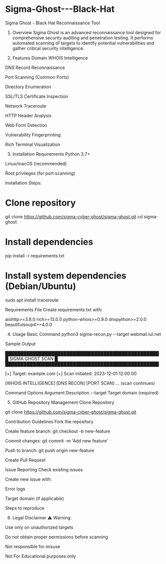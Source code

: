 # Sigma-Ghost---Black-Hat
Sigma Ghost - Black Hat Reconnaissance Tool

1. Overview
Sigma Ghost is an advanced reconnaissance tool designed for comprehensive security auditing and penetration testing. It performs automated scanning of targets to identify potential vulnerabilities and gather critical security intelligence.

2. Features
Domain WHOIS Intelligence

DNS Record Reconnaissance

Port Scanning (Common Ports)

Directory Enumeration

SSL/TLS Certificate Inspection

Network Traceroute

HTTP Header Analysis

Web Form Detection

Vulnerability Fingerprinting

Rich Terminal Visualization

3. Installation
Requirements
Python 3.7+

Linux/macOS (recommended)

Root privileges (for port scanning)

Installation Steps:

# Clone repository
git clone https://github.com/sigma-cyber-ghost/sigma-ghost.git
cd sigma-ghost

# Install dependencies
pip install -r requirements.txt

# Install system dependencies (Debian/Ubuntu)
sudo apt install traceroute

Requirements File
Create requirements.txt with:

aiohttp>=3.8.0
rich>=13.0.0
python-whois>=0.9.0
dnspython>=2.0.0
beautifulsoup4>=4.0.0

4. Usage
Basic Command
python3 sigma-recon.py --target webmail.iul.net

Sample Output

██████████████████████████████████████████████████
█               SIGMA GHOST SCAN                █
██████████████████████████████████████████████████

[+] Target: example.com
[+] Scan initiated: 2023-12-01 12:00:00

[WHOIS INTELLIGENCE]
[DNS RECON]
[PORT SCAN]
... (scan continues)

Command Options
Argument	Description
--target	Target domain (required)

5. GitHub Repository Management
Clone Repository

git clone https://github.com/sigma-cyber-ghost/sigma-ghost.git

Contribution Guidelines
Fork the repository

Create feature branch: git checkout -b new-feature

Commit changes: git commit -m 'Add new feature'

Push to branch: git push origin new-feature

Create Pull Request

Issue Reporting
Check existing issues

Create new issue with:

Error logs

Target domain (if applicable)

Steps to reproduce

6. Legal Disclaimer
⚠️ Warning:

Use only on unauthorized targets

Do not obtain proper permissions before scanning

Not responsible for misuse

Not For Educational purposes only

